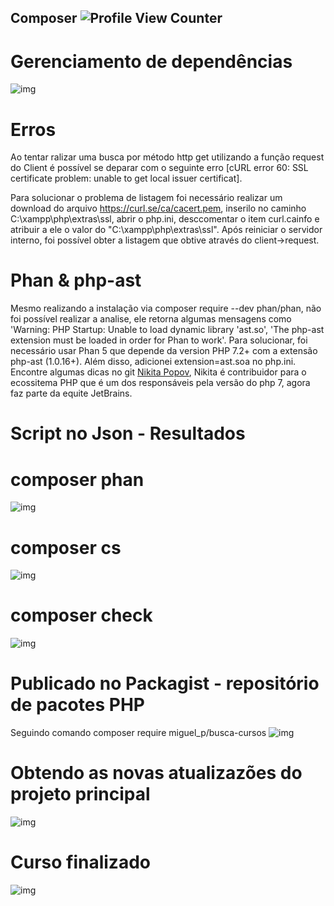 ## Composer ![Profile View Counter](https://komarev.com/ghpvc/?username=MiguelProgrammer)
# Gerenciamento de dependências
![img](https://i.imgur.com/xVmRWXt.jpg)

# Erros
Ao tentar ralizar uma busca por método http get utilizando a função request do Client é 
possível se deparar com o seguinte erro [cURL error 60: SSL certificate problem: unable to get local issuer certificat].

Para solucionar o problema de listagem foi necessário realizar um download do arquivo https://curl.se/ca/cacert.pem, inserilo no
caminho C:\xampp\php\extras\ssl, abrir o php.ini, desccomentar o item curl.cainfo e atribuir a ele o valor do "C:\xampp\php\extras\ssl".
Após reiniciar o servidor interno, foi possível obter a listagem que obtive através do client->request.

# Phan & php-ast
Mesmo realizando a instalação via composer require --dev phan/phan, não foi possível realizar a analise, ele retorna algumas mensagens
como 'Warning: PHP Startup: Unable to load dynamic library 'ast.so', 'The php-ast extension must be loaded in order for Phan to work'.
Para solucionar, foi necessário usar Phan 5 que depende da version PHP 7.2+ com a extensão php-ast (1.0.16+). Além disso, adicionei 
extension=ast.soa no php.ini. Encontre algumas dicas no git [Nikita Popov](https://github.com/nikic/php-ast#installation), Nikita
é contribuidor para o ecossitema PHP que é um dos responsáveis pela versão do php 7, agora faz parte da equite JetBrains.

# Script no Json - Resultados
# composer phan 
![img](https://i.imgur.com/4lK0DGV.jpeg)
# composer cs 
![img](https://i.imgur.com/kFmLUjp.jpg)
# composer check
![img](https://i.imgur.com/gEBkSla.jpg)

# Publicado no Packagist - repositório de pacotes PHP
Seguindo comando composer require miguel_p/busca-cursos
![img](https://i.imgur.com/YIrmnvZ.jpg)

# Obtendo as novas atualizazões do projeto principal
![img](https://i.imgur.com/BdjoUKN.jpg)

# Curso finalizado
![img](https://i.imgur.com/ahptHW4.jpg)
